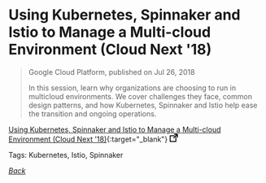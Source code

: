 # Using Kubernetes, Spinnaker and Istio to Manage a Multi-cloud Environment (Cloud Next '18)

> Google Cloud Platform, published on Jul 26, 2018
>
> In this session, learn why organizations are choosing to run in multicloud environments. We cover challenges they face, common design patterns, and how Kubernetes, Spinnaker and Istio help ease the transition and ongoing operations.

[Using Kubernetes, Spinnaker and Istio to Manage a Multi-cloud Environment (Cloud Next '18)](https://www.youtube.com/watch?v=kKC-VgAptII){:target="_blank"} ![external redirect](../../img/ext-redir.png)

Tags: Kubernetes, Istio, Spinnaker

[_Back_](../)
